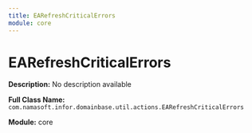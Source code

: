 ```yaml
---
title: EARefreshCriticalErrors
module: core
---
```


# EARefreshCriticalErrors

**Description:** No description available

**Full Class Name:** `com.namasoft.infor.domainbase.util.actions.EARefreshCriticalErrors`

**Module:** core


